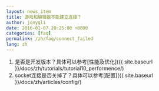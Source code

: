 ```yaml
---
layout: news_item
title: 游戏和编辑器不能建立连接？
author: jonygli
date: 2016-01-07 20:25:00 +0800
categories: [faq]
permalink: /zh/faq/connect_failed
lang: zh
---
```


 1. 是否是开发版本？具体可以参考[性能及优化]({{ site.baseurl }}/docs/zh/tutorials/tutorial10_performence/)
 1. socket连接是否关掉了？具体可以参考[配置]({{ site.baseurl }}/docs/zh/articles/config/)



